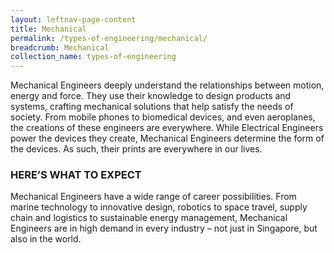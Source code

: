 ```yaml
---
layout: leftnav-page-content
title: Mechanical
permalink: /types-of-engineering/mechanical/
breadcrumb: Mechanical
collection_name: types-of-engineering
---
```


Mechanical Engineers deeply understand the relationships between motion, energy and force. They use their knowledge to design products and systems, crafting mechanical solutions that help satisfy the needs of society. From mobile phones to biomedical devices, and even aeroplanes, the creations of these engineers are everywhere. While Electrical Engineers power the devices they create, Mechanical Engineers determine the form of the devices. As such, their prints are everywhere in our lives.

### HERE’S WHAT TO EXPECT

Mechanical Engineers have a wide range of career possibilities. From marine technology to innovative design, robotics to space travel, supply chain and logistics to sustainable energy management, Mechanical Engineers are in high demand in every industry – not just in Singapore, but also in the world.



